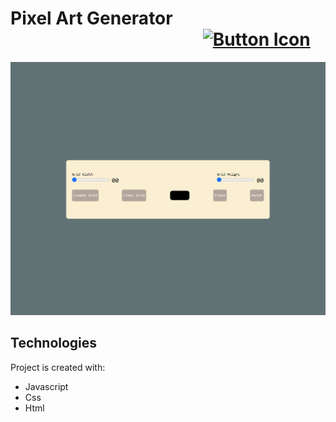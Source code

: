 # Pixel Art Generator⠀⠀⠀⠀⠀⠀⠀⠀  ⠀⠀⠀⠀⠀⠀⠀⠀⠀⠀⠀⠀⠀⠀⠀[![Button Icon]](https://joaomartinscode.github.io/Pixel-Art-Generator/)
<!----------------------------------------------------------------------------->
[Button Icon]: https://img.shields.io/badge/-Live%20view-blueviolet

![PixelArt](pixelart.png)

## Technologies
Project is created with:
* Javascript
* Css
* Html

